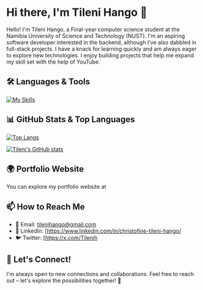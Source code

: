# Hi there, I'm Tileni Hango 👋

Hello! I'm Tileni Hango, a Final-year computer science student at the Namibia University of Science and Technology (NUST). I'm an aspiring software developer interested in the backend, although I've also dabbled in full-stack projects. I have a knack for learning quickly and am always eager to explore new technologies. I enjoy building projects that help me expand my skill set with the help of YouTube. 


## 🛠️ Languages & Tools

[![My Skills](https://skillicons.dev/icons?i=html,css,js,ts,react,vue,tailwind,nodejs,nextjs,java,python,kotlin,django,firebase,mysql,mongodb,docker,git)](https://skillicons.dev)


## 📊 GitHub Stats & Top Languages

[![Top Langs](https://github-readme-stats.vercel.app/api/top-langs/?username=Tileni97&layout=compact&theme=radical)](https://github.com/Tileni97)

[![Tileni's GitHub stats](https://github-readme-stats.vercel.app/api?username=Tileni97&show_icons=true&theme=radical)](https://github.com/Tileni97) 


## 🌍 Portfolio Website

You can explore my portfolio website at

## 📫 How to Reach Me

- 📧 Email: [tilenihango@gmail.com](mailto:tilenihango@gmail.com)
- 💼 LinkedIn: [https://www.linkedin.com/in/christofine-tileni-hango/
- 🐦 Twitter: [https://x.com/Tilenih

## 🤝 Let's Connect!

I'm always open to new connections and collaborations. Feel free to reach out – let's explore the possibilities together! 🚀
